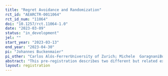 ```yaml
---
title: "Regret Avoidance and Randomization"
rct_id: "AEARCTR-0011064"
rct_id_num: "11064"
doi: "10.1257/rct.11064-1.0"
date: "2023-03-09"
status: "in_development"
jel: ""
start_year: "2023-03-13"
end_year: "2023-04-30"
pi: "Johannes Buckenmaier"
pi_other: "Carlos Alós-FerrerUniversity of Zurich; Michele  GaragnaniBocconi University; Aldo RustichiniUniversity of Minnesota"
abstract: "This pre-registration describes two different but related experiments: Explicit Randomization and Implicit Randomization. They will be run as treatments of a larger experiment and analyzed both individually and in comparison to each other. The experiments study the link between regret-avoidance and explicit/implicit randomization behavior in decision making under risk. We describe the experimental design, the hypotheses, planned analyses, and the sample size."
layout: registration
---
```


